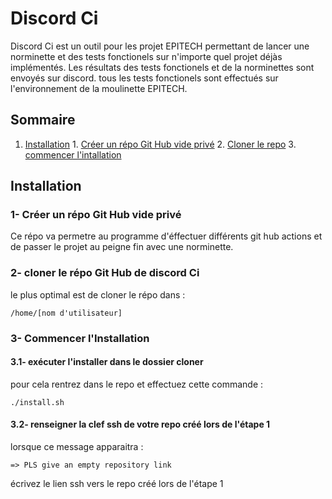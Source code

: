 
# Discord Ci

Discord Ci est un outil pour les projet EPITECH permettant de lancer une norminette et des tests fonctionels sur n'importe quel projet déjàs implémentés.
Les résultats des tests fonctionels et de la norminettes sont envoyés sur discord.
tous les tests fonctionels sont effectués sur l'environnement de la moulinette EPITECH.

## Sommaire

1. [Installation](#installation0)
		1. [Créer un répo Git Hub vide privé](#installation1)
    	2. [Cloner le repo](#installation2)
    	3. [commencer l'intallation](#installation3)

## Installation <a name="installation0"></a>

### 1- Créer un répo Git Hub vide privé <a name="installation1"></a>

Ce répo va permetre au programme d'éffectuer différents git hub actions et de passer le projet au peigne fin avec une norminette.

### 2- cloner le répo Git Hub de discord Ci <a name="installation2"></a>

le plus optimal est de cloner le répo dans :
```
/home/[nom d'utilisateur]
```

### 3- Commencer l'Installation <a name="installation3"></a>

#### 3.1- exécuter l'installer dans le dossier cloner

pour cela rentrez dans le repo et effectuez cette commande :
```bas
./install.sh
```

#### 3.2- renseigner la clef ssh de votre repo créé lors de l'étape 1

lorsque ce message apparaitra : 
```
=> PLS give an empty repository link
```
écrivez le lien ssh vers le repo créé lors de l'étape 1

